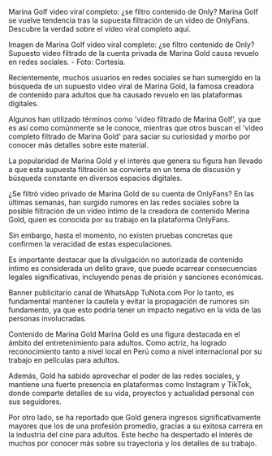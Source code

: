 Marina Golf video viral completo: ¿se filtro contenido de Only?
Marina Golf se vuelve tendencia tras la supuesta filtración de un video de OnlyFans. Descubre la verdad sobre el video viral completo aquí.

Imagen de Marina Golf video viral completo: ¿se filtro contenido de Only?
Supuesto video filtrado de la cuenta privada de Marina Gold causa revuelo en redes sociales. - Foto: Cortesía.

Recientemente, muchos usuarios en redes sociales se han sumergido en la búsqueda de un supuesto video viral de Marina Gold, la famosa creadora de contenido para adultos que ha causado revuelo en las plataformas digitales.

Algunos han utilizado términos como 'video filtrado de Marina Golf', ya que es así como comúnmente se le conoce, mientras que otros buscan el 'video completo filtrado de Marina Gold' para saciar su curiosidad y morbo por conocer más detalles sobre este material.

La popularidad de Marina Gold y el interés que genera su figura han llevado a que esta supuesta filtración se convierta en un tema de discusión y búsqueda constante en diversos espacios digitales.


¿Se filtró video privado de Marina Gold de su cuenta de OnlyFans?
En las últimas semanas, han surgido rumores en las redes sociales sobre la posible filtración de un video íntimo de la creadora de contenido Merina Gold, quien es conocida por su trabajo en la plataforma OnlyFans.

Sin embargo, hasta el momento, no existen pruebas concretas que confirmen la veracidad de estas especulaciones.

Es importante destacar que la divulgación no autorizada de contenido íntimo es considerada un delito grave, que puede acarrear consecuencias legales significativas, incluyendo penas de prisión y sanciones económicas.

Banner publicitario canal de WhatsApp TuNota.com
Por lo tanto, es fundamental mantener la cautela y evitar la propagación de rumores sin fundamento, ya que esto podría tener un impacto negativo en la vida de las personas involucradas.

Contenido de Marina Gold
Marina Gold es una figura destacada en el ámbito del entretenimiento para adultos. Como actriz, ha logrado reconocimiento tanto a nivel local en Perú como a nivel internacional por su trabajo en películas para adultos.

Además, Gold ha sabido aprovechar el poder de las redes sociales, y mantiene una fuerte presencia en plataformas como Instagram y TikTok, donde comparte detalles de su vida, proyectos y actualidad personal con sus seguidores.


Por otro lado, se ha reportado que Gold genera ingresos significativamente mayores que los de una profesión promedio, gracias a su exitosa carrera en la industria del cine para adultos. Este hecho ha despertado el interés de muchos por conocer más sobre su trayectoria y los detalles de su trabajo.
